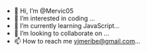 - 👋 Hi, I’m @Mervic05
- 👀 I’m interested in coding ...
- 🌱 I’m currently learning JavaScript...
- 💞️ I’m looking to collaborate on ...
- 📫 How to reach me vjmeribe@gmail.com...

<!---
Mervic05/Mervic05 is a ✨ special ✨ repository because its `README.md` (this file) appears on your GitHub profile.
You can click the Preview link to take a look at your changes.
--->
